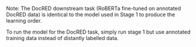 Note: The DocRED downstream task (RoBERTa fine-tuned on annotated DocRED data) is identical to the model used in Stage 1 to produce the learning order. 

To run the model for the DocRED task, simply run stage 1 but use annotated training data instead of distantly labelled data. 

